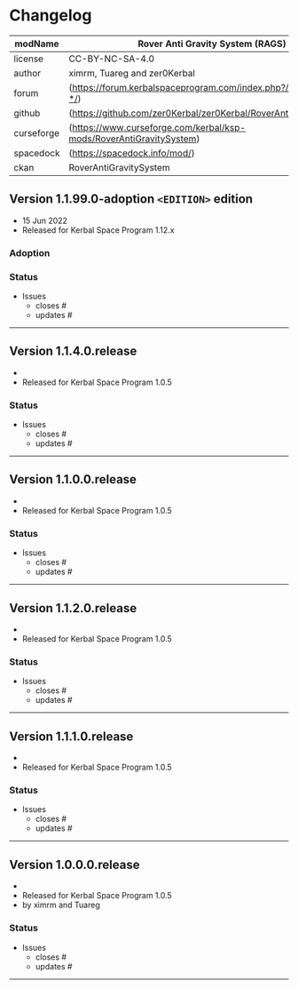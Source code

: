 # Changelog  
  
| modName    | Rover Anti Gravity System (RAGS)                                    |
| ---------- | ------------------------------------------------------------------- |
| license    | CC-BY-NC-SA-4.0                                                     |
| author     | ximrm, Tuareg and zer0Kerbal                                        |
| forum      | (https://forum.kerbalspaceprogram.com/index.php?/topic/208483-*/)   |
| github     | (https://github.com/zer0Kerbal/zer0Kerbal/RoverAntiGravitySystem)   |
| curseforge | (https://www.curseforge.com/kerbal/ksp-mods/RoverAntiGravitySystem) |
| spacedock  | (https://spacedock.info/mod/)                                       |
| ckan       | RoverAntiGravitySystem                                              |

## Version 1.1.99.0-adoption `<EDITION>` edition

* 15 Jun 2022
* Released for Kerbal Space Program 1.12.x

### Adoption

### Status

* Issues
  * closes #
  * updates #

---

## Version 1.1.4.0.release

* 
* Released for Kerbal Space Program 1.0.5

### Status

* Issues
  * closes #
  * updates #

---

## Version 1.1.0.0.release

* 
* Released for Kerbal Space Program 1.0.5

### Status

* Issues
  * closes #
  * updates #

---

## Version 1.1.2.0.release

* 
* Released for Kerbal Space Program 1.0.5

### Status

* Issues
  * closes #
  * updates #

---

## Version 1.1.1.0.release

* 
* Released for Kerbal Space Program 1.0.5

### Status

* Issues
  * closes #
  * updates #

---

## Version 1.0.0.0.release

* 
* Released for Kerbal Space Program 1.0.5
* by ximrm and Tuareg

### Status

* Issues
  * closes #
  * updates #

---